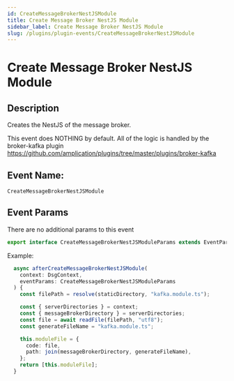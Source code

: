 ```yaml
---
id: CreateMessageBrokerNestJSModule
title: Create Message Broker NestJS Module
sidebar_label: Create Message Broker NestJS Module
slug: /plugins/plugin-events/CreateMessageBrokerNestJSModule
---
```


# Create Message Broker NestJS Module

## Description

Creates the NestJS of the message broker.

This event does NOTHING by default. All of the logic is handled by the broker-kafka plugin https://github.com/amplication/plugins/tree/master/plugins/broker-kafka


## Event Name:
`CreateMessageBrokerNestJSModule`

## Event Params
There are no additional params to this event

```ts
export interface CreateMessageBrokerNestJSModuleParams extends EventParams {}
```

Example:
```ts
  async afterCreateMessageBrokerNestJSModule(
    context: DsgContext,
    eventParams: CreateMessageBrokerNestJSModuleParams
  ) {
    const filePath = resolve(staticDirectory, "kafka.module.ts");

    const { serverDirectories } = context;
    const { messageBrokerDirectory } = serverDirectories;
    const file = await readFile(filePath, "utf8");
    const generateFileName = "kafka.module.ts";

    this.moduleFile = {
      code: file,
      path: join(messageBrokerDirectory, generateFileName),
    };
    return [this.moduleFile];
  }
```



